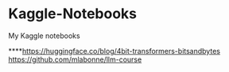 # Kaggle-Notebooks
My Kaggle notebooks


****https://huggingface.co/blog/4bit-transformers-bitsandbytes<br>
https://github.com/mlabonne/llm-course
